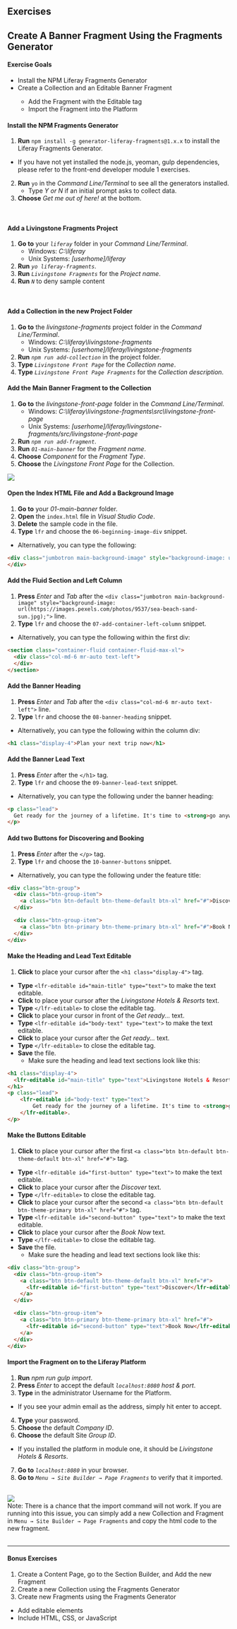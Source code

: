 <h2 class="exercise">Exercises</h2>

## Create A Banner Fragment Using the Fragments Generator

<div class="ahead">
<h4>Exercise Goals</h4>
	<ul>
        <li>Install the NPM Liferay Fragments Generator</li>
        <li>Create a Collection and an Editable Banner Fragment</li>
        <ul>
            <li>Add the Fragment with the Editable tag</li>
            <li>Import the Fragment into the Platform</li>
        </ul>
	</ul>
</div>

#### Install the NPM Fragments Generator
1. **Run** `npm install -g generator-liferay-fragments@1.x.x` to install the Liferay Fragments Generator.  
  * If you have not yet installed the node.js, yeoman, gulp dependencies, please refer to the front-end developer module 1 exercises.
2. **Run** `yo` in the _Command Line/Terminal_ to see all the generators installed.  
	* Type _Y or N_ if an initial prompt asks to collect data.
3. **Choose** _Get me out of here!_ at the bottom.

<br />

#### Add a Livingstone Fragments Project
1. **Go to** your _`liferay`_ folder in your _Command Line/Terminal_.
	* Windows: _C:\liferay_
	* Unix Systems: _[userhome]/liferay_
2. **Run** _`yo liferay-fragments`_.
3. **Run** _`Livingstone Fragments`_ for the _Project name_.
4. **Run** _`N`_ to deny sample content

<br />

#### Add a Collection in the new Project Folder
1. **Go to** the _livingstone-fragments_ project folder in the _Command Line/Terminal_.
	* Windows: _C:\liferay\livingstone-fragments_
	* Unix Systems: _[userhome]/liferay/livingstone-fragments_
2. **Run** _`npm run add-collection`_ in the project folder.
3. **Type** _`Livingstone Front Page`_ for the _Collection name_.
4. **Type** _`Livingstone Front Page Fragments`_ for the _Collection description_.

#### Add the Main Banner Fragment to the Collection
1. **Go to** the _livingstone-front-page_ folder in the _Command Line/Terminal_.
	* Windows: _C:\liferay\livingstone-fragments\src\livingstone-front-page_
	* Unix Systems: _[userhome]/liferay/livingstone-fragments/src/livingstone-front-page_
2. **Run** _`npm run add-fragment`_.
3. **Run** _`01-main-banner`_ for the _Fragment name_.
4. **Choose** _Component_ for the _Fragment Type_.
5. **Choose** the _Livingstone Front Page_ for the Collection.

<img src="../images/exercise-images/main-banner-fragment-structure.png" style="max-height: 22%">

#### Open the Index HTML File and Add a Background Image
1. **Go to** your _01-main-banner_ folder.
2. **Open** the `index.html` file in _Visual Studio Code_.
3. **Delete** the sample code in the file.
3. **Type** `lfr` and choose the `06-beginning-image-div` snippet.
  * Alternatively, you can type the following:

```html
<div class="jumbotron main-background-image" style="background-image: url(https://images.pexels.com/photos/9537/sea-beach-sand-sun.jpg);">
</div>
```

#### Add the Fluid Section and Left Column
1. **Press** _Enter_ and _Tab_ after the `<div class="jumbotron main-background-image" style="background-image: url(https://images.pexels.com/photos/9537/sea-beach-sand-sun.jpg);">` line.
2. **Type** `lfr` and choose the `07-add-container-left-column` snippet.
  * Alternatively, you can type the following within the first div:

```html
<section class="container-fluid container-fluid-max-xl">
  <div class="col-md-6 mr-auto text-left">
  </div>
</section>
```

#### Add the Banner Heading
1. **Press** _Enter_ and _Tab_ after the `<div class="col-md-6 mr-auto text-left">` line.
2. **Type** `lfr` and choose the `08-banner-heading` snippet.
  * Alternatively, you can type the following within the column div:

```html
<h1 class="display-4">Plan your next trip now</h1>
```

#### Add the Banner Lead Text
1. **Press** _Enter_ after the `</h1>` tag.
2. **Type** `lfr` and choose the `09-banner-lead-text` snippet.
  * Alternatively, you can type the following under the banner heading:

```html
<p class="lead">
  Get ready for the journey of a lifetime. It's time to <strong>go anywhere</strong>.
</p>
```

#### Add two Buttons for Discovering and Booking
1.  **Press** _Enter_ after the `</p>` tag.
2. **Type** `lfr` and choose the `10-banner-buttons` snippet.
  * Alternatively, you can type the following under the feature title:

```html
<div class="btn-group">
  <div class="btn-group-item">
    <a class="btn btn-default btn-theme-default btn-xl" href="#">Discover</a>
  </div>

  <div class="btn-group-item">
    <a class="btn btn-primary btn-theme-primary btn-xl" href="#">Book Now</a>
  </div>
</div>
```

#### Make the Heading and Lead Text Editable
1. **Click** to place your cursor after the `<h1 class="display-4">` tag.
* **Type** `<lfr-editable id="main-title" type="text">` to make the text editable.
* **Click** to place your cursor after the _Livingstone Hotels & Resorts_ text.
* **Type** `</lfr-editable>` to close the editable tag.
* **Click** to place your cursor in front of the _Get ready..._ text.
* **Type** `<lfr-editable id="body-text" type="text">` to make the text editable.
* **Click** to place your cursor after the _Get ready..._ text.
* **Type** `</lfr-editable>` to close the editable tag.
* **Save** the file.
  * Make sure the heading and lead text sections look like this: 

```html
<h1 class="display-4">
  <lfr-editable id="main-title" type="text">Livingstone Hotels & Resorts</lfr-editable>
</h1>
<p class="lead">
    <lfr-editable id="body-text" type="text">
        Get ready for the journey of a lifetime. It's time to <strong>go anywhere</strong>
    </lfr-editable>.
</p>
```

#### Make the Buttons Editable
1. **Click** to place your cursor after the first `<a class="btn btn-default btn-theme-default btn-xl" href="#">` tag.
* **Type** `<lfr-editable id="first-button" type="text">` to make the text editable.
* **Click** to place your cursor after the _Discover_ text.
* **Type** `</lfr-editable>` to close the editable tag.
* **Click** to place your cursor after the second `<a class="btn btn-default btn-theme-primary btn-xl" href="#">` tag.
* **Type** `<lfr-editable id="second-button" type="text">` to make the text editable.
* **Click** to place your cursor after the _Book Now_ text.
* **Type** `</lfr-editable>` to close the editable tag.
* **Save** the file.
  * Make sure the heading and lead text sections look like this: 

```html
<div class="btn-group">
  <div class="btn-group-item">
    <a class="btn btn-default btn-theme-default btn-xl" href="#">
      <lfr-editable id="first-button" type="text">Discover</lfr-editable>
    </a>
  </div>

  <div class="btn-group-item">
    <a class="btn btn-primary btn-theme-primary btn-xl" href="#">
      <lfr-editable id="second-button" type="text">Book Now</lfr-editable>
    </a>
  </div>
</div>
```

#### Import the Fragment on to the Liferay Platform
1. **Run** _npm run gulp import_.
2. **Press** _Enter_ to accept the default _`localhost:8080`_ _host & port_.
3. **Type** in the administrator Username for the Platform.
  * If you see your admin email as the address, simply hit enter to accept.
4. **Type** your password.
5. **Choose** the default _Company ID_.
6. **Choose** the default Site _Group ID_.
  * If you installed the platform in module one, it should be _Livingstone Hotels & Resorts_.
7. **Go to** _`localhost:8080`_ in your browser.
8. **Go to** _`Menu → Site Builder → Page Fragments`_ to verify that it imported.

<br />

<img src="../images/exercise-images/imported-fragment-successful.png" style="max-height: 100%">

<br />

<div class="note">
  Note: There is a chance that the import command will not work. If you are running into this issue, you can simply add a new Collection and Fragment in <code>Menu → Site Builder → Page Fragments</code> and copy the html code to the new fragment.
</div>

<br />

---

#### Bonus Exercises
1. Create a Content Page, go to the Section Builder, and Add the new Fragment
2. Create a new Collection using the Fragments Generator
3. Create new Fragments using the Fragments Generator
  * Add editable elements
  * Include HTML, CSS, or JavaScript
